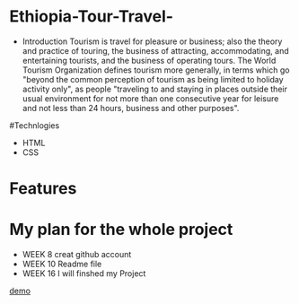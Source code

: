 # Ethiopia-Tour-Travel-

* Introduction 
Tourism is travel for pleasure or business; also the theory and practice of touring, the business of attracting, accommodating, and entertaining tourists, and the business of operating tours. The World Tourism Organization defines tourism more generally, in terms which go "beyond the common perception of tourism as being limited to holiday activity only", as people "traveling to and staying in places outside their usual environment for not more than one consecutive year for leisure and not less than 24 hours, business and other purposes".


#Technlogies
* HTML
* CSS

# Features

# My plan for the whole project

* WEEK 8 creat github account
* WEEK 10 Readme file
* WEEK 16 I will finshed my Project

<p> <a href="">demo</p>
